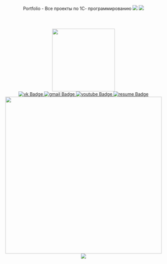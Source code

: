 <header>
    <div id='Header' align="center"&fontColor=8B0000>
 Portfolio -
 Все проекты по 1С- программированию

<img src="https://capsule-render.vercel.app/api?type=waving&height=300&color=469cd0&text=👋Hi%20,%20I'm%-OMM&fontAlignY=64&section=footer&descAlign=50&rotate=0&animation=twinkling&fontColor=8B0000&fontAlign=50">
    <img src="https://capsule-render.vercel.app/api?type=slice&height=98&color=3b7397&text=A%20developer%20from%20Russia%20and%20learning%20every%20day.%20&fontAlignY=24&section=header&descAlign=50&rotate=0&animation=twinkling&fontColor=ffffff&fontAlign=70&fontSize=19">
    </div>
</header>



<div id="header" align="center">
  <img class="player__preview" src="https://media2.giphy.com/media/v1.Y2lkPTc5MGI3NjExZG5kd2o2YTljZ3B4bnlhdm1uM2p0enIya3hjZGszOGE4ZHBmejNrZSZlcD12MV9pbnRlcm5hbF9naWZfYnlfaWQmY3Q9cw/M9gbBd9nbDrOTu1Mqx/giphy.gif" width="200"/>
</div>

<div id="badges" align="center">
  <a href="https://vk.com/kimdark665">
    <img src="https://img.shields.io/badge/vk-blue?style=for-the-badge&logo=vk&logoColor=white" alt="vk Badge"/>
  </a>
  <a href="http://painhaven40@gmail.com">
    <img src="https://img.shields.io/badge/gmail-green?style=for-the-badge&logo=gmail&logoColor=white" alt="gmail Badge"/>
  </a>
  <a href="https://youtube.com/@muhammad_10_?si=_WEbhcbgh3Nnpzx5">
    <img src="https://img.shields.io/badge/youtube-red?style=for-the-badge&logo=youtube&logoColor=white" alt="youtube Badge"/>
  </a>
   <a href="https://myresume.ru/resume/UiycA8ED9RR/">
    <img src="https://img.shields.io/badge/Resume-grey?style=for-the-badge&logo=resume&logoColor=white" alt="resume Badge"/>
  </a>
</div>
<div id="header" align="center">
  <img class="player__preview" src="https://camo.githubusercontent.com/7f8bb3190999081788a39ae09c4d161f9d67f450c6e8b7ab2104888a80083609/68747470733a2f2f6d656469612e67697068792e636f6d2f6d656469612f645765734263544c61766b5a754733354d492f67697068792e676966" width="500"/>


<br>
<img src="https://capsule-render.vercel.app/api?type=waving&height=300&color=469cd0&text=Thank%20You!!&fontAlignY=40&section=header&descAlign=50&rotate=0&animation=twinkling&fontColor=ffffff">
</div>
